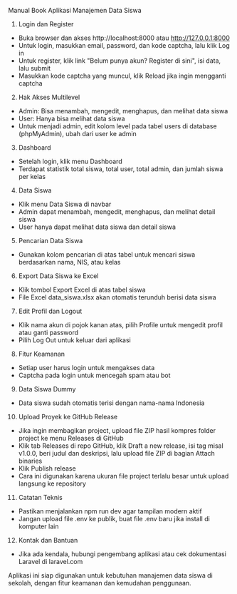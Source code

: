 Manual Book Aplikasi Manajemen Data Siswa

1. Login dan Register
- Buka browser dan akses http://localhost:8000 atau http://127.0.0.1:8000
- Untuk login, masukkan email, password, dan kode captcha, lalu klik Log in
- Untuk register, klik link "Belum punya akun? Register di sini", isi data, lalu submit
- Masukkan kode captcha yang muncul, klik Reload jika ingin mengganti captcha

2. Hak Akses Multilevel
- Admin: Bisa menambah, mengedit, menghapus, dan melihat data siswa
- User: Hanya bisa melihat data siswa
- Untuk menjadi admin, edit kolom level pada tabel users di database (phpMyAdmin), ubah dari user ke admin

3. Dashboard
- Setelah login, klik menu Dashboard
- Terdapat statistik total siswa, total user, total admin, dan jumlah siswa per kelas

4. Data Siswa
- Klik menu Data Siswa di navbar
- Admin dapat menambah, mengedit, menghapus, dan melihat detail siswa
- User hanya dapat melihat data siswa dan detail siswa

5. Pencarian Data Siswa
- Gunakan kolom pencarian di atas tabel untuk mencari siswa berdasarkan nama, NIS, atau kelas

6. Export Data Siswa ke Excel
- Klik tombol Export Excel di atas tabel siswa
- File Excel data_siswa.xlsx akan otomatis terunduh berisi data siswa

7. Edit Profil dan Logout
- Klik nama akun di pojok kanan atas, pilih Profile untuk mengedit profil atau ganti password
- Pilih Log Out untuk keluar dari aplikasi

8. Fitur Keamanan
- Setiap user harus login untuk mengakses data
- Captcha pada login untuk mencegah spam atau bot

9. Data Siswa Dummy
- Data siswa sudah otomatis terisi dengan nama-nama Indonesia

10. Upload Proyek ke GitHub Release
- Jika ingin membagikan project, upload file ZIP hasil kompres folder project ke menu Releases di GitHub
- Klik tab Releases di repo GitHub, klik Draft a new release, isi tag misal v1.0.0, beri judul dan deskripsi, lalu upload file ZIP di bagian Attach binaries
- Klik Publish release
- Cara ini digunakan karena ukuran file project terlalu besar untuk upload langsung ke repository

11. Catatan Teknis
- Pastikan menjalankan npm run dev agar tampilan modern aktif
- Jangan upload file .env ke publik, buat file .env baru jika install di komputer lain

12. Kontak dan Bantuan
- Jika ada kendala, hubungi pengembang aplikasi atau cek dokumentasi Laravel di laravel.com

Aplikasi ini siap digunakan untuk kebutuhan manajemen data siswa di sekolah, dengan fitur keamanan dan kemudahan penggunaan.
